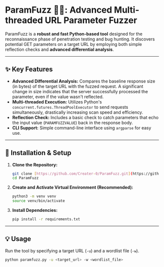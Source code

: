 # ParamFuzz 🕵️‍♂️: Advanced Multi-threaded URL Parameter Fuzzer

ParamFuzz is a **robust and fast Python-based tool** designed for the reconnaissance phase of penetration testing and bug hunting. It discovers potential GET parameters on a target URL by employing both simple reflection checks and **advanced differential analysis**.

---

## ✨ Key Features

* **Advanced Differential Analysis:** Compares the baseline response size (in bytes) of the target URL with the fuzzed request. A significant change in size indicates that the server successfully processed the parameter, even if the value wasn't reflected.
* **Multi-threaded Execution:** Utilizes Python's `concurrent.futures.ThreadPoolExecutor` to send requests simultaneously, drastically increasing scan speed and efficiency.
* **Reflection Check:** Includes a basic check to catch parameters that echo the input value (`PARAMFUZZVALUE`) back in the response body.
* **CLI Support:** Simple command-line interface using `argparse` for easy use.

---

## 🚀 Installation & Setup

1.  **Clone the Repository:**
    ```bash
    git clone [https://github.com/Creater-0/ParamFuzz.git](https://github.com/Creater-0/ParamFuzz.git)
    cd ParamFuzz
    ```
2.  **Create and Activate Virtual Environment (Recommended):**
    ```bash
    python3 -m venv venv
    source venv/bin/activate
    ```
3.  **Install Dependencies:**
    ```bash
    pip install -r requirements.txt
    ```

---

## 💡 Usage

Run the tool by specifying a target URL (`-u`) and a wordlist file (`-w`).

```bash
python paramfuzz.py -u <target_url> -w <wordlist_file>

